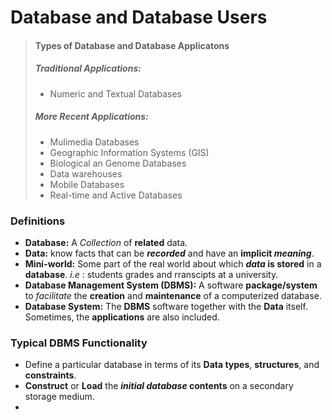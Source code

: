 # Database and Database Users

> #### Types of Database and Database Applicatons
> ##### Traditional Applications:
>   + Numeric and Textual Databases
> ##### More Recent Applications:
>   + Mulimedia Databases
>   + Geographic Information Systems (GIS)
>   + Biological an Genome Databases
>   + Data warehouses
>   + Mobile Databases
>   + Real-time and Active Databases

### Definitions
+ __Database:__ A _Collection_ of __related__ data.
+ __Data:__ know facts that can be __*recorded*__ and have an **implicit _meaning_**.
+ __Mini-world:__ Some part of the real world about which **_data_ is stored** in a __database__. _i.e_ : students grades and rranscipts at a university.
+ __Database Management System (DBMS):__ A software __package/system__ to *facilitate* the __creation__ and __maintenance__ of a computerized database.
+ __Database System:__ The __DBMS__ software together with the __Data__ itself. Sometimes, the __applications__ are also included.

### Typical DBMS Functionality
+ Define a particular database in terms of its **Data types**, __structures__, and __constraints__.
+ __Construct__ or __Load__ the __*initial database* contents__ on a secondary storage medium.
+ 